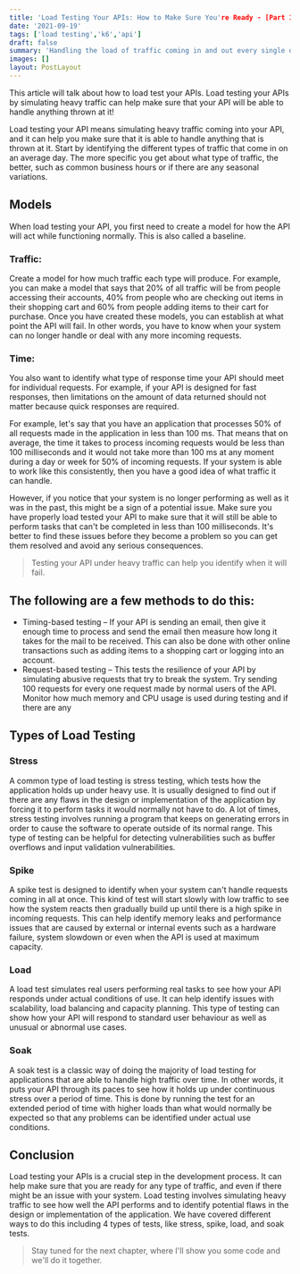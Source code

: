 ```yaml
---
title: 'Load Testing Your APIs: How to Make Sure You're Ready - [Part 1]'
date: '2021-09-19'
tags: ['load testing','k6','api']
draft: false
summary: 'Handling the load of traffic coming in and out every single day is crucial to the success of your business. Load testing your APIs by simulating heavy traffic can help make sure that your API will be able to handle anything thrown at it!'
images: []
layout: PostLayout
---
```


This article will talk about how to load test your APIs. Load testing your APIs by simulating heavy traffic can help make sure that your API will be able to handle anything thrown at it!

Load testing your API means simulating heavy traffic coming into your API, and it can help you make sure that it is able to handle anything that is thrown at it. Start by identifying the different types of traffic that come in on an average day. The more specific you get about what type of traffic, the better, such as common business hours or if there are any seasonal variations.

## Models
When load testing your API, you first need to create a model for how the API will act while functioning normally. This is also called a baseline.

### Traffic:
Create a model for how much traffic each type will produce. For example, you can make a model that says that 20% of all traffic will be from people accessing their accounts, 40% from people who are checking out items in their shopping cart and 60% from people adding items to their cart for purchase. Once you have created these models, you can establish at what point the API will fail. In other words, you have to know when your system can no longer handle or deal with any more incoming requests.

### Time:
You also want to identify what type of response time your API should meet for individual requests. For example, if your API is designed for fast responses, then limitations on the amount of data returned should not matter because quick responses are required.

For example, let's say that you have an application that processes 50% of all requests made in the application in less than 100 ms. That means that on average, the time it takes to process incoming requests would be less than 100 milliseconds and it would not take more than 100 ms at any moment during a day or week for 50% of incoming requests. If your system is able to work like this consistently, then you have a good idea of what traffic it can handle.

However, if you notice that your system is no longer performing as well as it was in the past, this might be a sign of a potential issue. Make sure you have properly load tested your API to make sure that it will still be able to perform tasks that can't be completed in less than 100 milliseconds. It's better to find these issues before they become a problem so you can get them resolved and avoid any serious consequences.

> Testing your API under heavy traffic can help you identify when it will fail.


## The following are a few methods to do this:

- Timing-based testing – If your API is sending an email, then give it enough time to process and send the email then measure how long it takes for the mail to be received. This can also be done with other online transactions such as adding items to a  shopping cart or logging into an account.
- Request-based testing – This tests the resilience of your API by simulating abusive requests that try to break the system. Try sending 100 requests for every one request made by normal users of the API. Monitor how much memory and CPU usage is used during testing and if there are any

## Types of Load Testing
### Stress
A common type of load testing is stress testing, which tests how the application holds up under heavy use. It is usually designed to find out if there are any flaws in the design or implementation of the application by forcing it to perform tasks it would normally not have to do. A lot of times, stress testing involves running a program that keeps on generating errors in order to cause the software to operate outside of its normal range. This type of testing can be helpful for detecting vulnerabilities such as buffer overflows and input validation vulnerabilities.

### Spike
A spike test is designed to identify when your system can't handle requests coming in all at once. This kind of test will start slowly with low traffic to see how the system reacts then gradually build up until there is a high spike in incoming requests. This can help identify memory leaks and performance issues that are caused by external or internal events such as a hardware failure, system slowdown or even when the API is used at maximum capacity.

### Load
A load test simulates real users performing real tasks to see how your API responds under actual conditions of use. It can help identify issues with scalability, load balancing and capacity planning. This type of testing can show how your API will respond to standard user behaviour as well as unusual or abnormal use cases.

### Soak
A soak test is a classic way of doing the majority of load testing for applications that are able to handle high traffic over time. In other words, it puts your API through its paces to see how it holds up under continuous stress over a period of time. This is done by running the test for an extended period of time with higher loads than what would normally be expected so that any problems can be identified under actual use conditions.

## Conclusion
Load testing your APIs is a crucial step in the development process. It can help make sure that you are ready for any type of traffic, and even if there might be an issue with your system. Load testing involves simulating heavy traffic to see how well the API performs and to identify potential flaws in the design or implementation of the application. We have covered different ways to do this including 4 types of tests, like stress, spike, load, and soak tests.

>Stay tuned for the next chapter, where I'll show you some code and we'll do it together.